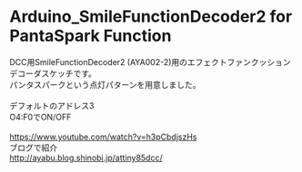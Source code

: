 # Arduino_SmileFunctionDecoder2 for PantaSpark Function<br>
DCC用SmileFunctionDecoder2 (AYA002-2)用のエフェクトファンクッションデコーダスケッチです。<br>
パンタスパークという点灯パターンを用意しました。<br>
<br>
デフォルトのアドレス3<br>
O4:F0でON/OFF<br>
<br>
https://www.youtube.com/watch?v=h3pCbdjszHs<br>
ブログで紹介<br>
http://ayabu.blog.shinobi.jp/attiny85dcc/<br>
 